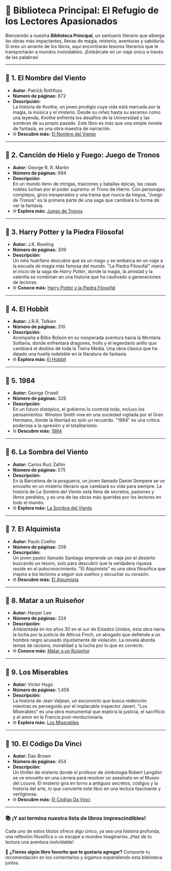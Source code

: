 # 🌟 **Biblioteca Principal: El Refugio de los Lectores Apasionados**  


Bienvenido a nuestra **Biblioteca Principal**, un santuario literario que alberga las obras más impactantes, llenas de magia, misterio, aventuras y sabiduría. Si eres un amante de los libros, aquí encontrarás tesoros literarios que te transportarán a mundos inolvidables. ¡Embárcate en un viaje único a través de las palabras!

---

## 📖 **1. El Nombre del Viento**  
- **Autor:** Patrick Rothfuss  
- **Número de páginas:** 872  
- **Descripción:**  
  La historia de Kvothe, un joven prodigio cuya vida está marcada por la magia, la música y el misterio. Desde su niñez hasta su ascenso como una leyenda, Kvothe enfrenta los desafíos de la Universidad y las sombras de su propio pasado. Este libro es más que una simple novela de fantasía, es una obra maestra de narración.  
- 🌐 **Descubre más:** [El Nombre del Viento](https://github.com/savamidev/BookTrack/blob/f45dcff65d2b0bdf948574eb361e58a4bd56cb6f/Biblioteca/El%20Nombre%20del%20Viento.md)

---

## 📖 **2. Canción de Hielo y Fuego: Juego de Tronos**  
- **Autor:** George R. R. Martin  
- **Número de páginas:** 694  
- **Descripción:**  
  En un mundo lleno de intrigas, traiciones y batallas épicas, las casas nobles luchan por el poder supremo: el Trono de Hierro. Con personajes complejos, giros inesperados y una trama que nunca da tregua, "Juego de Tronos" es la primera parte de una saga que cambiará tu forma de ver la fantasía.  
- 🌐 **Explora más:** [Juego de Tronos](https://www.georgerrmartin.com/grrm_book/a-game-of-thrones-a-song-of-ice-and-fire-book-one/)  

---

## 📖 **3. Harry Potter y la Piedra Filosofal**  
- **Autor:** J.K. Rowling  
- **Número de páginas:** 309  
- **Descripción:**  
  Un niño huérfano descubre que es un mago y se embarca en un viaje a la escuela de magia más famosa del mundo. "La Piedra Filosofal" marca el inicio de la saga de *Harry Potter*, donde la magia, la amistad y la valentía se combinan en una historia que ha cautivado a generaciones de lectores.  
- 🌐 **Conoce más:** [Harry Potter y la Piedra Filosofal](https://www.jkrowling.com/books/harry-potter-and-the-philosophers-stone/)  

---

## 📖 **4. El Hobbit**  
- **Autor:** J.R.R. Tolkien  
- **Número de páginas:** 310  
- **Descripción:**  
  Acompaña a Bilbo Bolsón en su inesperada aventura hacia la Montaña Solitaria, donde enfrentará dragones, trolls y el legendario anillo que cambiará el destino de toda la Tierra Media. Una obra clásica que ha dejado una huella indeleble en la literatura de fantasía.  
- 🌐 **Explora más:** [El Hobbit](https://www.tolkiensociety.org/author/j-r-r-tolkien/)  

---

## 📖 **5. 1984**  
- **Autor:** George Orwell  
- **Número de páginas:** 328  
- **Descripción:**  
  En un futuro distópico, el gobierno lo controla todo, incluso los pensamientos. Winston Smith vive en una sociedad vigilada por el Gran Hermano, donde la libertad es solo un recuerdo. "1984" es una crítica poderosa a la opresión y el totalitarismo.  
- 🌐 **Descubre más:** [1984](https://www.george-orwell.org/1984/)  

---

## 📖 **6. La Sombra del Viento**  
- **Autor:** Carlos Ruiz Zafón  
- **Número de páginas:** 575  
- **Descripción:**  
  En la Barcelona de la posguerra, un joven llamado Daniel Sempere se ve envuelto en un misterio literario que cambiará su vida para siempre. La historia de *La Sombra del Viento* está llena de secretos, pasiones y libros perdidos, y es una de las obras más queridas por los lectores en todo el mundo.  
- 🌐 **Explora más:** [La Sombra del Viento](https://www.carlosruizzafon.co.uk/)  

---

## 📖 **7. El Alquimista**  
- **Autor:** Paulo Coelho  
- **Número de páginas:** 208  
- **Descripción:**  
  Un joven pastor llamado Santiago emprende un viaje por el desierto buscando un tesoro, solo para descubrir que la verdadera riqueza reside en el autoconocimiento. "El Alquimista" es una obra filosófica que inspira a los lectores a seguir sus sueños y escuchar su corazón.  
- 🌐 **Descubre más:** [El Alquimista](https://www.paulocoelho.com/en/)  

---

## 📖 **8. Matar a un Ruiseñor**  
- **Autor:** Harper Lee  
- **Número de páginas:** 324  
- **Descripción:**  
  Ambientada en los años 30 en el sur de Estados Unidos, esta obra narra la lucha por la justicia de Atticus Finch, un abogado que defiende a un hombre negro acusado injustamente de violación. La novela aborda temas de racismo, moralidad y la lucha por lo que es correcto.  
- 🌐 **Conoce más:** [Matar a un Ruiseñor](https://www.harperlee.com/)  

---

## 📖 **9. Los Miserables**  
- **Autor:** Victor Hugo  
- **Número de páginas:** 1,456  
- **Descripción:**  
  La historia de Jean Valjean, un exconvicto que busca redención mientras es perseguido por el implacable inspector Javert. "Los Miserables" es una obra monumental que explora la justicia, el sacrificio y el amor en la Francia post-revolucionaria.  
- 🌐 **Explora más:** [Los Miserables](https://www.gutenberg.org/ebooks/135)  

---

## 📖 **10. El Código Da Vinci**  
- **Autor:** Dan Brown  
- **Número de páginas:** 454  
- **Descripción:**  
  Un thriller de misterio donde el profesor de simbología Robert Langdon se ve envuelto en una carrera para resolver un asesinato en el Museo del Louvre. El misterio gira en torno a antiguos secretos, códigos y la historia del arte, lo que convierte este libro en una lectura fascinante y vertiginosa.  
- 🌐 **Descubre más:** [El Código Da Vinci](https://danbrown.com/)  

---

### 📚 **¡Y así termina nuestra lista de libros imprescindibles!**  
Cada uno de estos títulos ofrece algo único, ya sea una historia profunda, una reflexión filosófica o un escape a mundos imaginarios. ¡Haz de tu lectura una aventura inolvidable!

🔖 **¿Tienes algún libro favorito que te gustaría agregar?** Comparte tu recomendación en los comentarios y sigamos expandiendo esta biblioteca juntos.  

